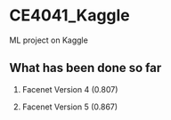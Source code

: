 # CE4041_Kaggle
ML project on Kaggle


## What has been done so far 

1. Facenet Version 4 (0.807)

2. Facenet Version 5 (0.867)
